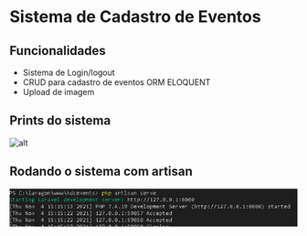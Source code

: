 # Sistema de Cadastro de Eventos

## Funcionalidades

-   Sistema de Login/logout
-   CRUD para cadastro de eventos ORM ELOQUENT
-   Upload de imagem

## Prints do sistema

![alt](public\assets\img\1.png)

## Rodando o sistema com artisan

![alt](public\assets\img\serve.png)
